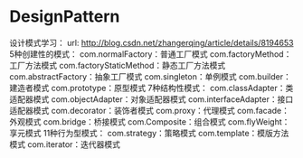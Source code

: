 # DesignPattern

设计模式学习：
url:
http://blog.csdn.net/zhangerqing/article/details/8194653
5种创建性的模式：
	com.normalFactory：普通工厂模式
	com.factoryMethod：工厂方法模式
	com.factoryStaticMethod：静态工厂方法模式
	com.abstractFactory：抽象工厂模式
	com.singleton：单例模式
	com.builder：建造者模式
	com.prototype：原型模式
7种结构性模式：
	com.classAdapter：类适配器模式
	com.objectAdapter：对象适配器模式
	com.interfaceAdapter：接口适配器模式
	com.decorator：装饰者模式
	com.proxy：代理模式
	com.facade：外观模式
	com.bridge：桥接模式
	com.Composite：组合模式
	com.flyWeight：享元模式
11种行为型模式：
	com.strategy：策略模式
	com.template：模版方法模式
	com.iterator：迭代器模式
	